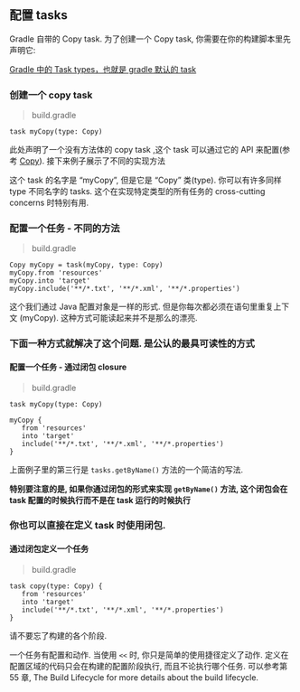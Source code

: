 ## 配置 tasks

Gradle 自带的 Copy task. 为了创建一个 Copy task, 你需要在你的构建脚本里先声明它:



[Gradle 中的 Task types，也就是 gradle 默认的 task](https://docs.gradle.org/current/dsl/org.gradle.api.tasks.Copy.html#gsc.tab=0)

###  创建一个 copy task

> build.gradle

    task myCopy(type: Copy)

此处声明了一个没有方法体的 copy task ,这个 task 可以通过它的 API 来配置(参考 [Copy](https://docs.gradle.org/current/dsl/org.gradle.api.tasks.Copy.html#gsc.tab=0)). 接下来例子展示了不同的实现方法

这个 task 的名字是 “myCopy”, 但是它是 “Copy” 类(type). 你可以有许多同样 type 不同名字的 tasks. 这个在实现特定类型的所有任务的 cross-cutting concerns 时特别有用.

### 配置一个任务 - 不同的方法

> build.gradle

```
Copy myCopy = task(myCopy, type: Copy)
myCopy.from 'resources'
myCopy.into 'target'
myCopy.include('**/*.txt', '**/*.xml', '**/*.properties')

```

这个我们通过 Java 配置对象是一样的形式. 但是你每次都必须在语句里重复上下文 (myCopy). 这种方式可能读起来并不是那么的漂亮.

### 下面一种方式就解决了这个问题. 是公认的最具可读性的方式

#### 配置一个任务 - 通过闭包 closure

> build.gradle

```
task myCopy(type: Copy)

myCopy {
   from 'resources'
   into 'target'
   include('**/*.txt', '**/*.xml', '**/*.properties')
}

```

上面例子里的第三行是 `tasks.getByName()` 方法的一个简洁的写法. 

**特别要注意的是, 如果你通过闭包的形式来实现 `getByName()` 方法, 这个闭包会在 task 配置的时候执行而不是在 task 运行的时候执行**

### 你也可以直接在定义 task 时使用闭包.

#### 通过闭包定义一个任务

> build.gradle

```
task copy(type: Copy) {
   from 'resources'
   into 'target'
   include('**/*.txt', '**/*.xml', '**/*.properties')
}

```

请不要忘了构建的各个阶段.

一个任务有配置和动作. 当使用 `<<` 时, 你只是简单的使用捷径定义了动作. 定义在配置区域的代码只会在构建的配置阶段执行, 而且不论执行哪个任务. 可以参考第 55 章, The Build Lifecycle for more details about the build lifecycle.






